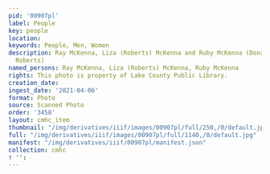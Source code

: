 ```yaml
---
pid: '00907pl'
label: People
key: people
location: 
keywords: People, Men, Women
description: Ray McKenna, Liza (Roberts) McKenna and Ruby McKenna (Donated by Keith
  Roberts)
named_persons: Ray McKenna, Liza (Roberts) McKenna, Ruby McKenna
rights: This photo is property of Lake County Public Library.
creation_date: 
ingest_date: '2021-04-06'
format: Photo
source: Scanned Photo
order: '3458'
layout: cmhc_item
thumbnail: "/img/derivatives/iiif/images/00907pl/full/250,/0/default.jpg"
full: "/img/derivatives/iiif/images/00907pl/full/1140,/0/default.jpg"
manifest: "/img/derivatives/iiif/00907pl/manifest.json"
collection: cmhc
! '': 
---
```

